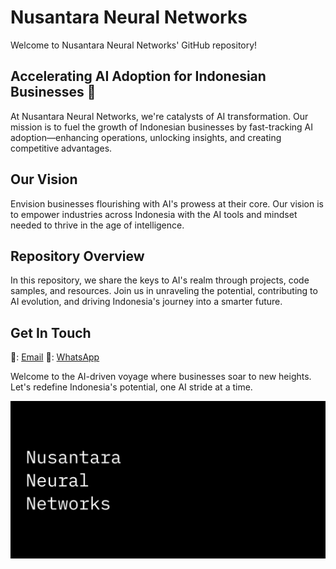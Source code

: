 # Nusantara Neural Networks

Welcome to Nusantara Neural Networks' GitHub repository!

## Accelerating AI Adoption for Indonesian Businesses 🚀

At Nusantara Neural Networks, we're catalysts of AI transformation. Our mission is to fuel the growth of Indonesian businesses by fast-tracking AI adoption—enhancing operations, unlocking insights, and creating competitive advantages.

## Our Vision

Envision businesses flourishing with AI's prowess at their core. Our vision is to empower industries across Indonesia with the AI tools and mindset needed to thrive in the age of intelligence.

## Repository Overview

In this repository, we share the keys to AI's realm through projects, code samples, and resources. Join us in unraveling the potential, contributing to AI evolution, and driving Indonesia's journey into a smarter future.

## Get In Touch
<!--
🌐 Website: []()
-->
📧: [Email](nusantaraneuralnetworks@gmail.com)
📱: [WhatsApp](https://wa.me/+6285878457164)

Welcome to the AI-driven voyage where businesses soar to new heights. Let's redefine Indonesia's potential, one AI stride at a time.

![Nusantara Neural Networks Github Social Media Preview](/profile/nusantara-neural-networks-github-social-media-preview.png)
